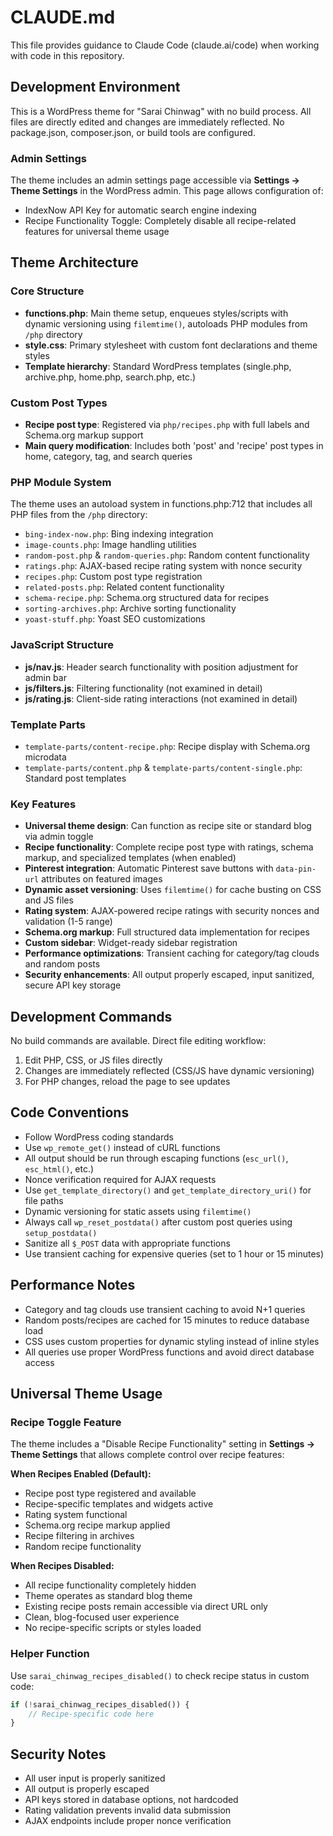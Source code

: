 # CLAUDE.md

This file provides guidance to Claude Code (claude.ai/code) when working with code in this repository.

## Development Environment

This is a WordPress theme for "Sarai Chinwag" with no build process. All files are directly edited and changes are immediately reflected. No package.json, composer.json, or build tools are configured.

### Admin Settings
The theme includes an admin settings page accessible via **Settings → Theme Settings** in the WordPress admin. This page allows configuration of:
- IndexNow API Key for automatic search engine indexing
- Recipe Functionality Toggle: Completely disable all recipe-related features for universal theme usage

## Theme Architecture

### Core Structure
- **functions.php**: Main theme setup, enqueues styles/scripts with dynamic versioning using `filemtime()`, autoloads PHP modules from `/php` directory
- **style.css**: Primary stylesheet with custom font declarations and theme styles
- **Template hierarchy**: Standard WordPress templates (single.php, archive.php, home.php, search.php, etc.)

### Custom Post Types
- **Recipe post type**: Registered via `php/recipes.php` with full labels and Schema.org markup support
- **Main query modification**: Includes both 'post' and 'recipe' post types in home, category, tag, and search queries

### PHP Module System
The theme uses an autoload system in functions.php:712 that includes all PHP files from the `/php` directory:
- `bing-index-now.php`: Bing indexing integration
- `image-counts.php`: Image handling utilities
- `random-post.php` & `random-queries.php`: Random content functionality
- `ratings.php`: AJAX-based recipe rating system with nonce security
- `recipes.php`: Custom post type registration
- `related-posts.php`: Related content functionality
- `schema-recipe.php`: Schema.org structured data for recipes
- `sorting-archives.php`: Archive sorting functionality
- `yoast-stuff.php`: Yoast SEO customizations

### JavaScript Structure
- **js/nav.js**: Header search functionality with position adjustment for admin bar
- **js/filters.js**: Filtering functionality (not examined in detail)
- **js/rating.js**: Client-side rating interactions (not examined in detail)

### Template Parts
- `template-parts/content-recipe.php`: Recipe display with Schema.org microdata
- `template-parts/content.php` & `template-parts/content-single.php`: Standard post templates

### Key Features
- **Universal theme design**: Can function as recipe site or standard blog via admin toggle
- **Recipe functionality**: Complete recipe post type with ratings, schema markup, and specialized templates (when enabled)
- **Pinterest integration**: Automatic Pinterest save buttons with `data-pin-url` attributes on featured images
- **Dynamic asset versioning**: Uses `filemtime()` for cache busting on CSS and JS files
- **Rating system**: AJAX-powered recipe ratings with security nonces and validation (1-5 range)
- **Schema.org markup**: Full structured data implementation for recipes
- **Custom sidebar**: Widget-ready sidebar registration
- **Performance optimizations**: Transient caching for category/tag clouds and random posts
- **Security enhancements**: All output properly escaped, input sanitized, secure API key storage

## Development Commands

No build commands are available. Direct file editing workflow:
1. Edit PHP, CSS, or JS files directly
2. Changes are immediately reflected (CSS/JS have dynamic versioning)
3. For PHP changes, reload the page to see updates

## Code Conventions

- Follow WordPress coding standards
- Use `wp_remote_get()` instead of cURL functions
- All output should be run through escaping functions (`esc_url()`, `esc_html()`, etc.)
- Nonce verification required for AJAX requests
- Use `get_template_directory()` and `get_template_directory_uri()` for file paths
- Dynamic versioning for static assets using `filemtime()`
- Always call `wp_reset_postdata()` after custom post queries using `setup_postdata()`
- Sanitize all `$_POST` data with appropriate functions
- Use transient caching for expensive queries (set to 1 hour or 15 minutes)

## Performance Notes

- Category and tag clouds use transient caching to avoid N+1 queries
- Random posts/recipes are cached for 15 minutes to reduce database load
- CSS uses custom properties for dynamic styling instead of inline styles
- All queries use proper WordPress functions and avoid direct database access

## Universal Theme Usage

### Recipe Toggle Feature
The theme includes a "Disable Recipe Functionality" setting in **Settings → Theme Settings** that allows complete control over recipe features:

**When Recipes Enabled (Default):**
- Recipe post type registered and available
- Recipe-specific templates and widgets active
- Rating system functional
- Schema.org recipe markup applied
- Recipe filtering in archives
- Random recipe functionality

**When Recipes Disabled:**
- All recipe functionality completely hidden
- Theme operates as standard blog theme
- Existing recipe posts remain accessible via direct URL only
- Clean, blog-focused user experience
- No recipe-specific scripts or styles loaded

### Helper Function
Use `sarai_chinwag_recipes_disabled()` to check recipe status in custom code:
```php
if (!sarai_chinwag_recipes_disabled()) {
    // Recipe-specific code here
}
```

## Security Notes

- All user input is properly sanitized
- All output is properly escaped
- API keys stored in database options, not hardcoded
- Rating validation prevents invalid data submission
- AJAX endpoints include proper nonce verification